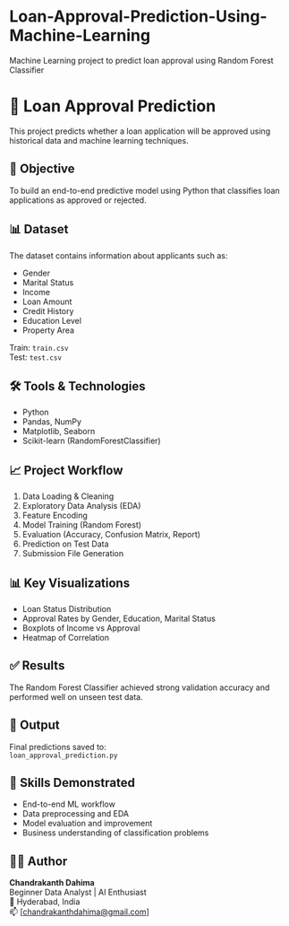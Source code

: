 # Loan-Approval-Prediction-Using-Machine-Learning
Machine Learning project to predict loan approval using Random Forest Classifier

# 🏦 Loan Approval Prediction

This project predicts whether a loan application will be approved using historical data and machine learning techniques.

## 📌 Objective

To build an end-to-end predictive model using Python that classifies loan applications as approved or rejected.

## 📊 Dataset

The dataset contains information about applicants such as:
- Gender
- Marital Status
- Income
- Loan Amount
- Credit History
- Education Level
- Property Area

Train: `train.csv`  
Test: `test.csv`

## 🛠️ Tools & Technologies

- Python
- Pandas, NumPy
- Matplotlib, Seaborn
- Scikit-learn (RandomForestClassifier)

## 📈 Project Workflow

1. Data Loading & Cleaning
2. Exploratory Data Analysis (EDA)
3. Feature Encoding
4. Model Training (Random Forest)
5. Evaluation (Accuracy, Confusion Matrix, Report)
6. Prediction on Test Data
7. Submission File Generation

## 📊 Key Visualizations

- Loan Status Distribution
- Approval Rates by Gender, Education, Marital Status
- Boxplots of Income vs Approval
- Heatmap of Correlation

## ✅ Results

The Random Forest Classifier achieved strong validation accuracy and performed well on unseen test data.

## 📁 Output

Final predictions saved to:  
`loan_approval_prediction.py`

## 🧠 Skills Demonstrated

- End-to-end ML workflow
- Data preprocessing and EDA
- Model evaluation and improvement
- Business understanding of classification problems

## 🧑‍💻 Author

**Chandrakanth Dahima**  
Beginner Data Analyst | AI Enthusiast  
📍 Hyderabad, India  
📫 [chandrakanthdahima@gmail.com]
